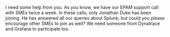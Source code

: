 I need some help from you. As you know, we have our EPAM support call with SMEs twice a week. In these calls, only Jonathan Duke has been joining. He has answered all our queries about Splunk, but could you please encourage other SMEs to join as well? We need someone from Dynatrace and Grafana to participate too
